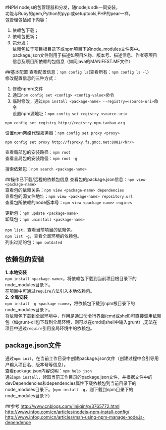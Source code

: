 #NPM
nodejs的包管理器和分发，随nodejs sdk一同安装。<br/>
功能与Ruby的gem,Python的pypi或setuptools,PHP的pear一样。<br/>
包管理包括如下内容：<br/>
1. 依赖包下载；<br/>
2. 依赖包更新；<br/>
3. 包分发；<br/>
依赖包位于项目根目录下或npm项目下的node_modules文件夹中。<br/>
package.json文件则用于描述如项目名称、版本号、描述信息、作者等项目信息及项目所依赖的包信息（如同java的MANIFEST.MF文件）<br/>

##基本配置
查看配置信息：`npm config ls`(查看所有：`npm config ls -l`)<br/>
修改配置信息的三种方式：<br/>
1. 修改npmrc文件<br/>
2. 通过`npm config set <config> <config-value>`命令<br/>
3. 临时修改，通过`npm install <package-name> --registry=<source-uri>`命令<br/>
设置npm源地址：`npm config set registry <source-uri>`<br/>
````
npm config set registry http://registry.npm.taobao.org
````
设置npm网络代理服务器：`npm config set proxy <proxy>`<br/>
````
npm config set proxy http://fsproxy.fs.gmcc.net:8081/<br/>
````

查看局部包的安装路径：`npm root`<br/>
查看全局包的安装路径：`npm root -g`<br/>

搜索依赖包：`npm search <package-name>`<br/>

##操作已下载/远程的依赖包信息
查看包的package.json信息：`npm view <package-name>`<br/>
查看包的依赖关系：`npm view <package-name> dependencies`<br/>
查看包的源文件地址：`npm view <package-name> repository.url`<br/>
查看包所依赖的node版本号：`npm view <package-name> engines`<br/>

更新包：`npm update <package-name>`<br/>
卸载包：`npm uninstall <package-name>`<br/>

`npm list`，查看当前项目的依赖包。<br/>
`npm list -g`，查看全局环境的依赖包。<br/>
列出过期的包：`npm outdated`<br/>

## 依赖包的安装
**1. 本地安装**<br/>
`npm install <package-name>`，将依赖包下载到当前项目根目录下的node_modules目录下。<br/>
在项目中可通过`require`方法引入本地依赖包。<br/>
**2. 全局安装**<br/>
`npm install -g <package-name>`，将依赖包下载到npm根目录下的node_modules目录下。<br/>
将依赖包下载到全局环境中，作用是通过命令行界面(cmd或shell)可直接调用依赖包（如grunt-cli包下载到全局环境，则可以在cmd或shell中输入grunt）,无法在项目中通过`require`引用全局环境中的依赖包。<br/>


## package.json文件
通过`npm init`，在当前工作目录中创建package.json文件（创建过程中会引导用户输入项目名、版本号等信息）。<br/>
查看package.json内容说明：`npm help json`<br/>
通过`npm install`，读取当前工作目录的package.json文件，并根据文件中的devDependencies和dependencies属性下载依赖包到当前目录下的node_modules目录下。(`npm install -g`，则下载到npm目录下的node_modules目录下)<br/>

##参考
http://www.cnblogs.com/linjiqin/p/3765772.html
http://www.infoq.com/cn/articles/nodejs-npm-install-config/
http://www.infoq.com/cn/articles/msh-using-npm-manage-node.js-dependence

